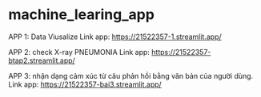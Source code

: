 # machine_learing_app

APP 1: Data Viusalize
Link app: https://21522357-1.streamlit.app/

APP 2: check X-ray PNEUMONIA
Link app: https://21522357-btap2.streamlit.app/

APP 3: nhận dạng cảm xúc từ câu phản hồi bằng văn bản của người dùng.
Link app: https://21522357-bai3.streamlit.app/
